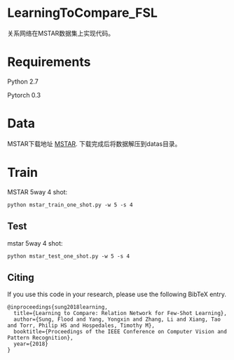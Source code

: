 # LearningToCompare_FSL
关系网络在MSTAR数据集上实现代码。

# Requirements

Python 2.7

Pytorch 0.3

# Data

MSTAR下载地址 [MSTAR](https://pan.baidu.com/s/1NcfYBEE5TdIySDDPiYOclQ). 下载完成后将数据解压到datas目录。

# Train

MSTAR 5way 4 shot:

```
python mstar_train_one_shot.py -w 5 -s 4
```

## Test

mstar 5way 4 shot:

```
python mstar_test_one_shot.py -w 5 -s 4
```


## Citing

If you use this code in your research, please use the following BibTeX entry.

```
@inproceedings{sung2018learning,
  title={Learning to Compare: Relation Network for Few-Shot Learning},
  author={Sung, Flood and Yang, Yongxin and Zhang, Li and Xiang, Tao and Torr, Philip HS and Hospedales, Timothy M},
  booktitle={Proceedings of the IEEE Conference on Computer Vision and Pattern Recognition},
  year={2018}
}
```


